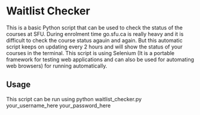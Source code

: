# Waitlist Checker
This is a basic Python script that can be used to check the status of the courses at SFU. During enrolment time go.sfu.ca is really heavy and it is difficult to check the course status agauin and again. But this automatic script keeps on updating every 2 hours and will show the status of your courses in the terminal. This script is using Selenium (It is a portable framework for testing web applications and can also be used for automating web browsers) for running automatically. 

## Usage
This script can be run using python waitlist_checker.py your_username_here your_password_here
